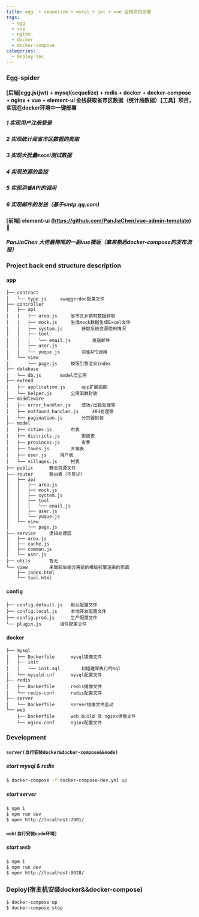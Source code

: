 ```yaml
---
title: egg  + sequelize + mysql + jwt + vue 全栈项目部署
tags:
  - egg
  - vue
  - nginx
  - docker
  - docker-compose
categories:
  - Deploy-Tec
---
```


### Egg-spider
#### [后端]egg.js(jwt) + mysql(sequelize) + redis + docker + docker-compose + nginx + vue + element-ui 全栈获取省市区数据（统计局数据）【工具】项目，实现在docker环境中一键部署

##### 1 实现用户注册登录
##### 2 实现统计局省市区数据的爬取
##### 3 实现大批量excel测试数据
##### 4 实现资源的监控
##### 5 实现羽雀API的调用
##### 6 实现邮件的发送（基于smtp.qq.com)

#### [前端] element-ui (https://github.com/PanJiaChen/vue-admin-template) 🙏

##### PanJiaChen 大佬最精简的一副vue模版（拿来熟悉docker-compose的发布流程）
### Project back end structure description
#### app
```
├── contract
│   └── type.js     swaggerdoc配置文件
├── controller
│   ├── api
│   │   ├── area.js     省市区乡镇村数据获取
│   │   ├── mock.js     生成mock数据生成Excel文件
│   │   ├── system.js       获取系统资源使用情况
│   │   ├── tool
│   │   │   └── email.js        发送邮件
│   │   ├── user.js
│   │   └── yuque.js        羽雀API调用
│   └── view
│       └── page.js     模版引擎渲染index
├── database
│   └── db.js       model层公用
├── extend
│   ├── application.js      app扩展函数
│   └── helper.js       公用函数封装
├── middleware
│   ├── error_handler.js    成功/出错处理等
│   ├── notfound_handler.js     404处理等
│   └── pagination.js       分页器封装
├── model
│   ├── cities.js       市表
│   ├── districts.js        街道表
│   ├── provinces.js        省表
│   ├── towns.js        乡镇表
│   ├── user.js     用户表
│   └── villages.js     村表
├── public      静态资源文件
├── router      路由表（不赘述）
│   ├── api
│   │   ├── area.js     
│   │   ├── mock.js
│   │   ├── system.js
│   │   ├── tool
│   │   │   └── email.js
│   │   ├── user.js
│   │   └── yuque.js
│   └── view
│       └── page.js
├── service     逻辑处理层
│   ├── area.js     
│   ├── cache.js
│   ├── common.js
│   └── user.js
├── utils       暂无
└── view        未做前后端分离前的模版引擎渲染的页面
    ├── index.html
    └── tool.html
```
#### config
```
├── config.default.js   默认配置文件
├── config.local.js     本地开发配置文件
├── config.prod.js      生产配置文件
└── plugin.js       插件配置文件
```
#### docker
```
├── mysql
│   ├── Dockerfile      mysql镜像文件
│   ├── init
│   │   └── init.sql        初始建库执行的sql   
│   └── mysqld.cnf      mysql配置文件
├── redis
│   ├── Dockerfile      redis镜像文件
│   └── redis.conf      redis配置文件
├── server
│   └── Dockerfile      server镜像文件启动
└── web
    ├── Dockerfile      web build 及 nginx镜像文件
    └── nginx.conf      nginx配置文件
```

### Development
#### ```server(自行安装docker&docker-compose&&node)```
##### start mysql & redis

```bash
$ docker-compose -f docker-compose-dev.yml up     
```
##### start server

```bash
$ npm i
$ npm run dev
$ open http://localhost:7001/
```
#### ```web(自行安装node环境)```

##### start web

```bash
$ npm i
$ npm run dev
$ open http://localhost:9028/
```
### Deploy(宿主机安装docker&&docker-compose)
<!-- start stop -->
```bash
$ docker-compose up
$ docker-compose stop
```

